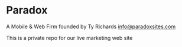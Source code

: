 Paradox
==========
A Mobile & Web Firm founded by Ty Richards
info@paradoxsites.com

This is a private repo for our live marketing web site